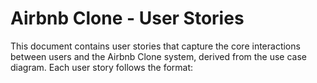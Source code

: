 # Airbnb Clone - User Stories

This document contains user stories that capture the core interactions between users and the Airbnb Clone system, derived from the use case diagram. Each user story follows the format: